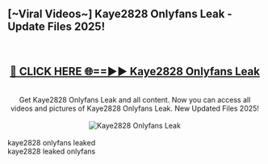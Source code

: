 <h2>[~Viral Videos~] Kaye2828 Onlyfans Leak - Update Files 2025!</h2>
<br>
<div align="center">
<h2><a href="https://betterlinks.top/A2PfLJ" rel="nofollow">🔴 CLICK HERE 🌐==►► Kaye2828 Onlyfans Leak</a></h2>
<br>
Get Kaye2828 Onlyfans Leak and all content. Now you can access all videos and pictures of Kaye2828 Onlyfans Leak. New Updated Files 2025!
<br>
<br>
<a href="https://betterlinks.top/A2PfLJ" rel="nofollow" data-target="animated-image.originalLink"><img src="https://i.ibb.co.com/WyWwxjT/player-gif2.gif" alt="Kaye2828 Onlyfans Leak" style="max-width: 100%; display: inline-block;" data-target="animated-image.originalImage"></a>
</div>
<br>
kaye2828 onlyfans leaked<br>
kaye2828 leaked onlyfans